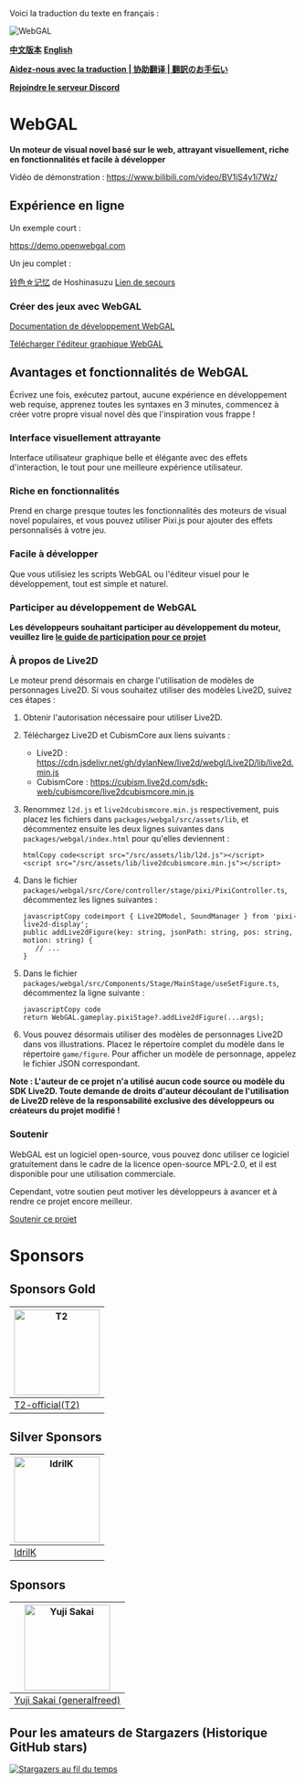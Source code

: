 Voici la traduction du texte en français :

![WebGAL](https://user-images.githubusercontent.com/30483415/227242979-297ff392-f210-47ef-b0e9-d4788ddc8df0.png)

**[中文版本](/README.md)**
**[English](/README_EN.md)**

**[Aidez-nous avec la traduction | 协助翻译 | 翻訳のお手伝い](https://github.com/MakinoharaShoko/WebGAL/tree/dev/packages/webgal/src/translations)**

**[Rejoindre le serveur Discord](https://discord.gg/kPrQkJttJy)**

# WebGAL

**Un moteur de visual novel basé sur le web, attrayant visuellement, riche en fonctionnalités et facile à développer**

Vidéo de démonstration : https://www.bilibili.com/video/BV1jS4y1i7Wz/

## Expérience en ligne

Un exemple court :

https://demo.openwebgal.com

Un jeu complet :

[铃色☆记忆](http://hoshinasuzu.cn/) de Hoshinasuzu [Lien de secours](http://hoshinasuzu.cc/)

### Créer des jeux avec WebGAL

[Documentation de développement WebGAL](https://docs.openwebgal.com/)

[Télécharger l'éditeur graphique WebGAL](https://github.com/MakinoharaShoko/WebGAL_Terre/releases)

## Avantages et fonctionnalités de WebGAL

Écrivez une fois, exécutez partout, aucune expérience en développement web requise, apprenez toutes les syntaxes en 3 minutes, commencez à créer votre propre visual novel dès que l'inspiration vous frappe !

### Interface visuellement attrayante

Interface utilisateur graphique belle et élégante avec des effets d'interaction, le tout pour une meilleure expérience utilisateur.

### Riche en fonctionnalités

Prend en charge presque toutes les fonctionnalités des moteurs de visual novel populaires, et vous pouvez utiliser Pixi.js pour ajouter des effets personnalisés à votre jeu.

### Facile à développer

Que vous utilisiez les scripts WebGAL ou l'éditeur visuel pour le développement, tout est simple et naturel.

### Participer au développement de WebGAL

**Les développeurs souhaitant participer au développement du moteur, veuillez lire [le guide de participation pour ce projet](https://docs.openwebgal.com/developers/)**

### À propos de Live2D
Le moteur prend désormais en charge l'utilisation de modèles de personnages Live2D. Si vous souhaitez utiliser des modèles Live2D, suivez ces étapes :

1. Obtenir l'autorisation nécessaire pour utiliser Live2D.

2. Téléchargez Live2D et CubismCore aux liens suivants :

   - Live2D : https://cdn.jsdelivr.net/gh/dylanNew/live2d/webgl/Live2D/lib/live2d.min.js
   - CubismCore : https://cubism.live2d.com/sdk-web/cubismcore/live2dcubismcore.min.js

3. Renommez `l2d.js` et `live2dcubismcore.min.js` respectivement, puis placez les fichiers dans `packages/webgal/src/assets/lib`, et décommentez ensuite les deux lignes suivantes dans `packages/webgal/index.html` pour qu'elles deviennent :
   ```
   htmlCopy code<script src="/src/assets/lib/l2d.js"></script>
   <script src="/src/assets/lib/live2dcubismcore.min.js"></script>
   ```

4. Dans le fichier `packages/webgal/src/Core/controller/stage/pixi/PixiController.ts`, décommentez les lignes suivantes :

   ```
   javascriptCopy codeimport { Live2DModel, SoundManager } from 'pixi-live2d-display';
   public addLive2dFigure(key: string, jsonPath: string, pos: string, motion: string) {
      // ...
   }
   ```

5. Dans le fichier `packages/webgal/src/Components/Stage/MainStage/useSetFigure.ts`, décommentez la ligne suivante :

   ```
   javascriptCopy code
   return WebGAL.gameplay.pixiStage?.addLive2dFigure(...args);
   ```

6. Vous pouvez désormais utiliser des modèles de personnages Live2D dans vos illustrations. Placez le répertoire complet du modèle dans le répertoire `game/figure`. Pour afficher un modèle de personnage, appelez le fichier JSON correspondant.

**Note : L'auteur de ce projet n'a utilisé aucun code source ou modèle du SDK Live2D. Toute demande de droits d'auteur découlant de l'utilisation de Live2D relève de la responsabilité exclusive des développeurs ou créateurs du projet modifié !**

### Soutenir

WebGAL est un logiciel open-source, vous pouvez donc utiliser ce logiciel gratuitement dans le cadre de la licence open-source MPL-2.0, et il est disponible pour une utilisation commerciale.

Cependant, votre soutien peut motiver les développeurs à avancer et à rendre ce projet encore meilleur.

[Soutenir ce projet](https://docs.openwebgal.com/sponsor/)

# Sponsors

## Sponsors Gold

| <img src="https://avatars.githubusercontent.com/u/91712707?v=4" alt="T2"   width="150px" height="150px" /> |
| ------------------------------------------------------------ |
| [T2-official(T2)](https://github.com/T2-official)            |

## Silver Sponsors
| <img src="https://avatars.githubusercontent.com/u/103700780?v=4" alt="IdrilK"  width="150px" height="150px" /> |
| ------------------------------------------------------------ |
| [IdrilK](https://github.com/IdrilK)            |

## Sponsors
| <img src="https://avatars.githubusercontent.com/u/71590526?v=4" alt="Yuji Sakai"  width="150px" height="150px" /> |
| ------------------------------------------------------------ |
| [Yuji Sakai (generalfreed)](https://github.com/generalfreed) |

## Pour les amateurs de Stargazers (Historique GitHub stars)

[![Stargazers au fil du temps](https://starchart.cc/MakinoharaShoko/WebGAL.svg)](https://starchart.cc/MakinoharaShoko/WebGAL)
